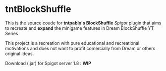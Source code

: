# tntBlockShuffle

This is the source coude for **tntpablo's BlockShuffle** *Spigot* plugin that aims to recreate and **expand** the minigame features in Dream BlockShuffle YT Series

This project is a recreation with pure educational and recreational motivations and does not want to profit comercially from Dream or others original ideas.

Download (.jar) for Spigot server 1.8 : **WIP**

